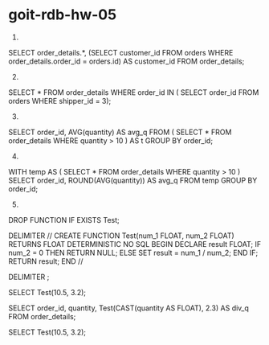 # goit-rdb-hw-05
1)
 SELECT 
	order_details.*,
	(SELECT customer_id 
	FROM orders 
    WHERE order_details.order_id = orders.id) AS customer_id
FROM order_details;

2)
SELECT *
FROM order_details
WHERE order_id IN (
	SELECT order_id
    	FROM orders
    	WHERE shipper_id = 3);
  
3)
SELECT 
	order_id, 
    	AVG(quantity) AS avg_q
FROM (
	SELECT *
    	FROM order_details
   	WHERE quantity > 10
    ) AS t
GROUP BY order_id;

4)
WITH temp AS (
	SELECT *
    	FROM order_details
   	 WHERE quantity > 10
)
SELECT 
	order_id, 
    	ROUND(AVG(quantity)) AS avg_q
FROM temp
GROUP BY order_id;

5)
DROP FUNCTION IF EXISTS Test;

DELIMITER //
CREATE FUNCTION  Test(num_1 FLOAT, num_2 FLOAT)
RETURNS FLOAT
DETERMINISTIC
NO SQL
BEGIN
	DECLARE result FLOAT;
    	IF num_2 = 0 THEN
		RETURN NULL;
	ELSE
		SET result = num_1 / num_2;
	END IF;
    	RETURN result;
END //

DELIMITER ;

SELECT Test(10.5, 3.2);

SELECT 
	order_id,
    	quantity,
    	Test(CAST(quantity AS FLOAT), 2.3) AS div_q
FROM order_details;

SELECT Test(10.5, 3.2);
